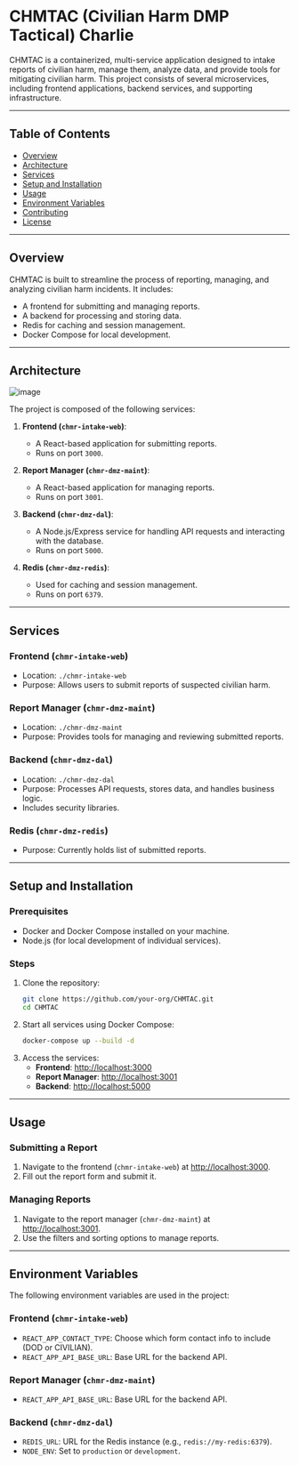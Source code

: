 # CHMTAC (Civilian Harm DMP Tactical) Charlie

CHMTAC is a containerized, multi-service application designed to intake reports of civilian harm, manage them, analyze data, and provide tools for mitigating civilian harm. This project consists of several microservices, including frontend applications, backend services, and supporting infrastructure.

---

## **Table of Contents**
- [Overview](#overview)
- [Architecture](#architecture)
- [Services](#services)
- [Setup and Installation](#setup-and-installation)
- [Usage](#usage)
- [Environment Variables](#environment-variables)
- [Contributing](#contributing)
- [License](#license)

---

## **Overview**
CHMTAC is built to streamline the process of reporting, managing, and analyzing civilian harm incidents. It includes:
- A frontend for submitting and managing reports.
- A backend for processing and storing data.
- Redis for caching and session management.
- Docker Compose for local development.

---

## **Architecture**
![image](https://github.com/user-attachments/assets/6f655d96-f03f-4865-ba3b-a2d41c46e60a)


The project is composed of the following services:
1. **Frontend (`chmr-intake-web`)**:
   - A React-based application for submitting reports.
   - Runs on port `3000`.

2. **Report Manager (`chmr-dmz-maint`)**:
   - A React-based application for managing reports.
   - Runs on port `3001`.

3. **Backend (`chmr-dmz-dal`)**:
   - A Node.js/Express service for handling API requests and interacting with the database.
   - Runs on port `5000`.

4. **Redis (`chmr-dmz-redis`)**:
   - Used for caching and session management.
   - Runs on port `6379`.

---

## **Services**
### **Frontend (`chmr-intake-web`)**
- Location: `./chmr-intake-web`
- Purpose: Allows users to submit reports of suspected civilian harm.

### **Report Manager (`chmr-dmz-maint`)**
- Location: `./chmr-dmz-maint`
- Purpose: Provides tools for managing and reviewing submitted reports.

### **Backend (`chmr-dmz-dal`)**
- Location: `./chmr-dmz-dal`
- Purpose: Processes API requests, stores data, and handles business logic.
- Includes security libraries.

### **Redis (`chmr-dmz-redis`)**
- Purpose: Currently holds list of submitted reports.

---

## **Setup and Installation**

### **Prerequisites**
- Docker and Docker Compose installed on your machine.
- Node.js (for local development of individual services).

### **Steps**
1. Clone the repository:
   ```bash
   git clone https://github.com/your-org/CHMTAC.git
   cd CHMTAC

2. Start all services using Docker Compose:
   ```bash
   docker-compose up --build -d

3. Access the services:
   - **Frontend**: [http://localhost:3000](http://localhost:3000)
   - **Report Manager**: [http://localhost:3001](http://localhost:3001)
   - **Backend**: [http://localhost:5000](http://localhost:5000)

---

## **Usage**

### **Submitting a Report**
1. Navigate to the frontend (`chmr-intake-web`) at [http://localhost:3000](http://localhost:3000).
2. Fill out the report form and submit it.

### **Managing Reports**
1. Navigate to the report manager (`chmr-dmz-maint`) at [http://localhost:3001](http://localhost:3001).
2. Use the filters and sorting options to manage reports.

---

## **Environment Variables**
The following environment variables are used in the project:

### **Frontend (`chmr-intake-web`)**
- `REACT_APP_CONTACT_TYPE`: Choose which form contact info to include (DOD or CIVILIAN).
- `REACT_APP_API_BASE_URL`: Base URL for the backend API.

### **Report Manager (`chmr-dmz-maint`)**
- `REACT_APP_API_BASE_URL`: Base URL for the backend API.

### **Backend (`chmr-dmz-dal`)**
- `REDIS_URL`: URL for the Redis instance (e.g., `redis://my-redis:6379`).
- `NODE_ENV`: Set to `production` or `development`.


